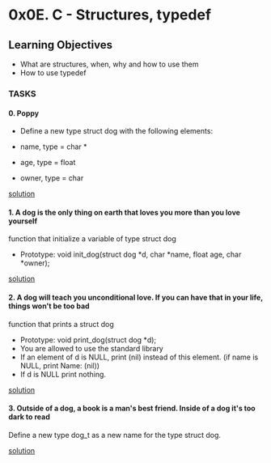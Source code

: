 # 0x0E. C - Structures, typedef

## Learning Objectives
- What are structures, when, why and how to use them
- How to use typedef

### TASKS
#### 0. Poppy
- Define a new type struct dog with the following elements:

- name, type = char *
- age, type = float
- owner, type = char 


[solution](/0x0E-structures_typedef/dog.h)

#### 1. A dog is the only thing on earth that loves you more than you love yourself
function that initialize a variable of type struct dog

- Prototype: void init_dog(struct dog *d, char *name, float age, char *owner);

[solution](/0x0E-structures_typedef/1-init_dog.c)

#### 2. A dog will teach you unconditional love. If you can have that in your life, things won't be too bad
function that prints a struct dog

- Prototype: void print_dog(struct dog *d);
- You are allowed to use the standard library
- If an element of d is NULL, print (nil) instead of this element. (if name is NULL, print Name: (nil))
- If d is NULL print nothing.

[solution](/0x0E-structures_typedef/2-print_dog.c)

#### 3. Outside of a dog, a book is a man's best friend. Inside of a dog it's too dark to read

Define a new type dog_t as a new name for the type struct dog.


[solution](/0x0E-structures_typedef/dog.h)

